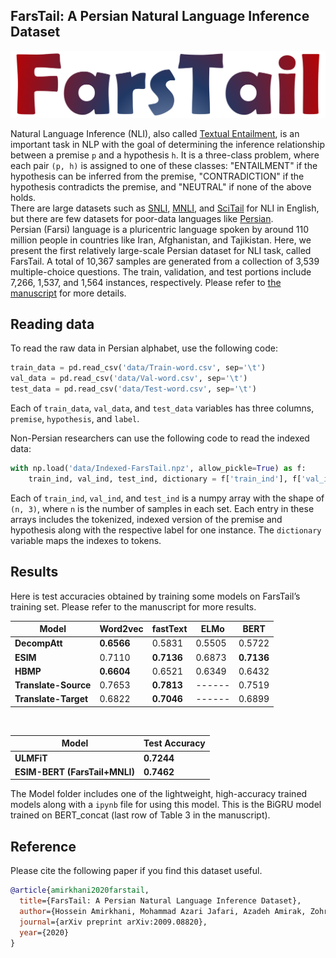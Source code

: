 ## FarsTail: A Persian Natural Language Inference Dataset


![alt-text](./farstail.png)

Natural Language Inference (NLI), also called [Textual Entailment](https://en.wikipedia.org/wiki/Textual_entailment), is an important task in NLP with the goal of determining the inference relationship between a premise `p` and a hypothesis `h`. It is a three-class problem, where each pair `(p, h)` is assigned to one of these classes: "ENTAILMENT" if the hypothesis can be inferred from the premise, "CONTRADICTION" if the hypothesis contradicts the premise, and "NEUTRAL" if none of the above holds. 
<br>There are large datasets such as [SNLI](https://www.aclweb.org/anthology/D15-1075/), [MNLI](https://www.aclweb.org/anthology/N18-1101/), and [SciTail](https://www.aaai.org/ocs/index.php/AAAI/AAAI18/paper/viewFile/17368/16067) for NLI in English, but there are few datasets for poor-data languages like [Persian](https://en.wikipedia.org/wiki/Persian_language). 
<br>Persian (Farsi) language is a pluricentric language spoken by around 110 million people in countries like Iran, Afghanistan, and Tajikistan. Here, we present the first relatively large-scale Persian dataset for NLI task, called FarsTail. A total of 10,367 samples are generated from a collection of 3,539 multiple-choice questions. The train, validation, and test portions include 7,266, 1,537, and 1,564 instances, respectively. Please refer to [the manuscript](https://arxiv.org/abs/2009.08820) for more details.

## Reading data
To read the raw data in Persian alphabet, use the following code:
```python
train_data = pd.read_csv('data/Train-word.csv', sep='\t')
val_data = pd.read_csv('data/Val-word.csv', sep='\t')
test_data = pd.read_csv('data/Test-word.csv', sep='\t')
```
Each of `train_data`, `val_data`, and `test_data` variables has three columns, `premise`, `hypothesis`, and `label`.

Non-Persian researchers can use the following code to read the indexed data:
```python
with np.load('data/Indexed-FarsTail.npz', allow_pickle=True) as f:
    train_ind, val_ind, test_ind, dictionary = f['train_ind'], f['val_ind'], f['test_ind'], f['dictionary'].item()
```
Each of `train_ind`, `val_ind`, and `test_ind` is a numpy array with the shape of `(n, 3)`, where `n` is the number of samples in each set. Each entry in these arrays includes the tokenized, indexed version of the premise and hypothesis along with the respective label for one instance. The `dictionary` variable maps the indexes to tokens.


## Results
Here is test accuracies obtained by training some models on FarsTail’s training set. Please refer to the manuscript for more results. 

|Model | Word2vec | fastText | ELMo | BERT |
| --- | --- | --- | --- | --- |
|**DecompAtt** | **0.6566** | 0.5831 | 0.5505 | 0.5722 |
|**ESIM** | 0.7110 | **0.7136** | 0.6873 | **0.7136** |
|**HBMP** | **0.6604** | 0.6521 | 0.6349 | 0.6432 |
|**Translate-Source** | 0.7653 | **0.7813** | ------ | 0.7519 |
|**Translate-Target** | 0.6822 | **0.7046** | ------ | 0.6899 |
<br>

| Model | Test Accuracy |
| --- | --- |
|**ULMFiT** | **0.7244** |
|**ESIM-BERT (FarsTail+MNLI)** | **0.7462** |

The Model folder includes one of the lightweight, high-accuracy trained models along with a `ipynb` file for using this model. This is the BiGRU model trained on BERT_concat (last row of Table 3 in the manuscript). 

## Reference

Please cite the following paper if you find this dataset useful.

```bibtex
@article{amirkhani2020farstail,
  title={FarsTail: A Persian Natural Language Inference Dataset},
  author={Hossein Amirkhani, Mohammad Azari Jafari, Azadeh Amirak, Zohreh Pourjafari, Soroush Faridan Jahromi, and Zeinab Kouhkan},
  journal={arXiv preprint arXiv:2009.08820},
  year={2020}
}
```
